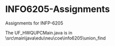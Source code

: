 # INFO6205-Assignments
Assignments for INFP-6205


The UF_HWQUPCMain.java is in \src\main\java\edu\neu\coe\info6205\union_find
